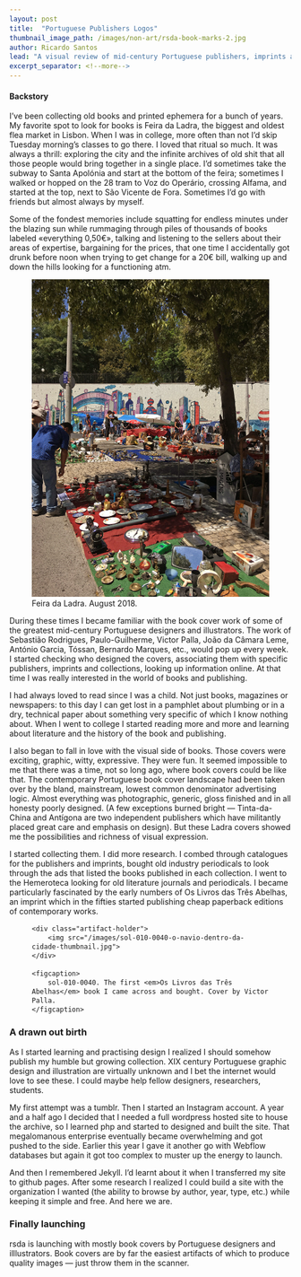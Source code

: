```yaml
---
layout: post
title:  "Portuguese Publishers Logos"
thumbnail_image_path: /images/non-art/rsda-book-marks-2.jpg
author: Ricardo Santos
lead: "A visual review of mid-century Portuguese publishers, imprints and collections logos."
excerpt_separator: <!--more-->
---
```


<h4>Backstory</h4>

I’ve been collecting old books and printed ephemera for a bunch of years. My favorite spot to look for books is Feira da Ladra, the biggest and oldest flea market in Lisbon. When I was in college, more often than not I’d skip Tuesday morning’s classes to go there. I loved that ritual so much. It was always a thrill: exploring the city and the infinite archives of old shit that all those people would bring together in a single place. I’d sometimes take the subway to Santa Apolónia and start at the bottom of the feira; sometimes I walked or hopped on the 28 tram to Voz do Operário, crossing Alfama, and started at the top, next to São Vicente de Fora. Sometimes I’d go with friends but almost always by myself.

Some of the fondest memories include squatting for endless minutes under the blazing sun while rummaging through piles of thousands of books labeled «everything 0,50€», talking and listening to the sellers about their areas of expertise, bargaining for the prices, that one time I accidentally got drunk before noon when trying to get change for a 20€ bill, walking up and down the hills looking for a functioning atm.

<figure class="post-img offset">
    <img src="/images/blog_posts/feira-da-ladra.jpg">
    <figcaption>
        Feira da Ladra. August 2018.
    </figcaption>
</figure>

During these times I became familiar with the book cover work of some of the greatest mid-century Portuguese designers and illustrators. The work of Sebastião Rodrigues, Paulo-Guilherme, Victor Palla, João da Câmara Leme, António Garcia, Tóssan, Bernardo Marques, etc., would pop up every week. I started checking who designed the covers, associating them with specific publishers, imprints and collections, looking up information online. At that time I was really interested in the world of books and publishing.

I had always loved to read since I was a child. Not just books, magazines or newspapers: to this day I can get lost in a pamphlet about plumbing or in a dry, technical paper about something very specific of which I know nothing about. When I went to college I started reading more and more and learning about literature and the history of the book and publishing.

I also began to fall in love with the visual side of books. Those covers were exciting, graphic, witty, expressive. They were fun. It seemed impossible to me that there was a time, not so long ago, where book covers could be like that. The contemporary Portuguese book cover landscape had been taken over by the bland, mainstream, lowest common denominator advertising logic. Almost everything was photographic, generic, gloss finished and in all honesty poorly designed. (A few exceptions burned bright — Tinta-da-China and Antígona are two independent publishers which have militantly placed great care and emphasis on design). But these Ladra covers showed me the possibilities and richness of visual expression.

I started collecting them. I did more research. I combed through catalogues for the publishers and imprints, bought old industry periodicals to look through the ads that listed the books published in each collection. I went to the Hemeroteca looking for old literature journals and periodicals. I became particularly fascinated by the early numbers of Os Livros das Três Abelhas, an imprint which in the fifties started publishing cheap paperback editions of contemporary works.

<figure class="post-img artifact">

    <div class="artifact-holder">
        <img src="/images/sol-010-0040-o-navio-dentro-da-cidade-thumbnail.jpg">
    </div>

    <figcaption>
        sol-010-0040. The first <em>Os Livros das Três Abelhas</em> book I came across and bought. Cover by Victor Palla.
    </figcaption>
</figure>

<h3>A drawn out birth</h3>

As I started learning and practising design I realized I should somehow publish my humble but growing collection. XIX century Portuguese graphic design and illustration are virtually unknown and I bet the internet would love to see these. I could maybe help fellow designers, researchers, students.

My first attempt was a tumblr. Then I started an Instagram account. A year and a half  ago I decided that I needed a full wordpress hosted site to house the archive, so I learned php and started to designed and built the site. That megalomanous enterprise eventually became overwhelming and got pushed to the side. Earlier this year I gave it another go with Webflow databases but again it got too complex to muster up the energy to launch.

And then I remembered Jekyll. I’d learnt about it when I transferred my site to github pages. After some research I realized I could build a site with the organization I wanted (the ability to browse by author, year, type, etc.) while keeping it simple and free. And here we are.

<h3>Finally launching</h3>

rsda is launching with mostly book covers by Portuguese designers and illlustrators. Book covers are by far the easiest artifacts of which to produce quality images — just throw them in the scanner.
